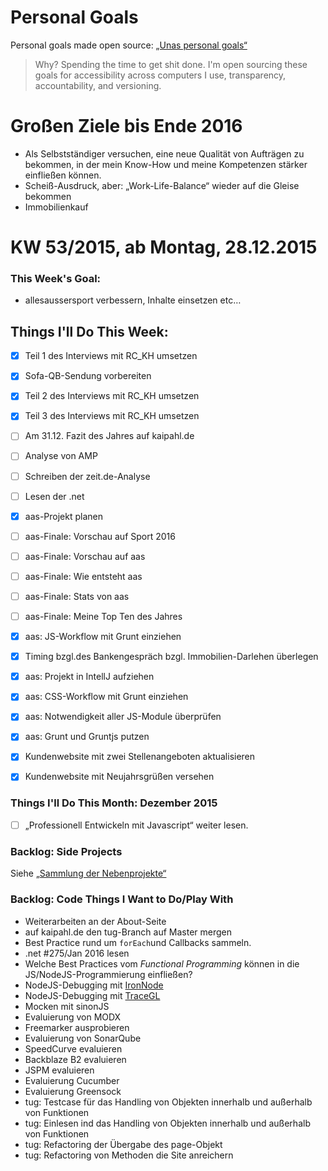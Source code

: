 Personal Goals
==============

Personal goals made open source: [„Unas personal goals“](http://una.im/personal-goals-guide/#=%81)
> Why? Spending the time to get shit done. I'm open sourcing these goals for accessibility across computers I use, transparency, accountability, and versioning.

# Großen Ziele bis Ende 2016
* Als Selbstständiger versuchen, eine neue Qualität von Aufträgen zu bekommen, in der mein Know-How und meine Kompetenzen stärker einfließen können.
* Scheiß-Ausdruck, aber: „Work-Life-Balance“ wieder auf die Gleise bekommen
* Immobilienkauf

# KW 53/2015, ab Montag, 28.12.2015

### This Week's Goal: 
* allesaussersport verbessern, Inhalte einsetzen etc…

## Things I'll Do This Week:
- [x] Teil 1 des Interviews mit RC_KH umsetzen
- [x] Sofa-QB-Sendung vorbereiten
- [x] Teil 2 des Interviews mit RC_KH umsetzen
- [x] Teil 3 des Interviews mit RC_KH umsetzen
- [ ] Am 31.12. Fazit des Jahres auf kaipahl.de
- [ ] Analyse von AMP
- [ ] Schreiben der zeit.de-Analyse
- [ ] Lesen der .net
- [x] aas-Projekt planen
- [ ] aas-Finale: Vorschau auf Sport 2016
- [ ] aas-Finale: Vorschau auf aas
- [ ] aas-Finale: Wie entsteht aas
- [ ] aas-Finale: Stats von aas
- [ ] aas-Finale: Meine Top Ten des Jahres
- [x] aas: JS-Workflow mit Grunt einziehen
- [x] Timing bzgl.des Bankengespräch bzgl. Immobilien-Darlehen überlegen
- [x] aas: Projekt in IntellJ aufziehen
- [x] aas: CSS-Workflow mit Grunt einziehen
- [x] aas: Notwendigkeit aller JS-Module überprüfen
- [x] aas: Grunt und Gruntjs putzen
- [x] Kundenwebsite mit zwei Stellenangeboten aktualisieren
- [x] Kundenwebsite mit Neujahrsgrüßen versehen


### Things I'll Do This Month: Dezember 2015
- [ ] „Professionell Entwickeln mit Javascript“ weiter lesen.

### Backlog: Side Projects
Siehe [„Sammlung der Nebenprojekte“](~/Sites/dogfood-personal-goal/recources/pet-projects.md)

### Backlog: Code Things I Want to Do/Play With
* Weiterarbeiten an der About-Seite
* auf kaipahl.de den tug-Branch auf Master mergen
* Best Practice rund um `forEach`und Callbacks sammeln.
* .net #275/Jan 2016 lesen
* Welche Best Practices vom _Functional Programming_ können in die JS/NodeJS-Programmierung einfließen?
* NodeJS-Debugging mit [IronNode](http://s-a.github.io/iron-node/)
* NodeJS-Debugging mit [TraceGL](https://github.com/traceglMPL/tracegl)
* Mocken mit sinonJS
* Evaluierung von MODX
* Freemarker ausprobieren
* Evaluierung von SonarQube
* SpeedCurve evaluieren
* Backblaze B2 evaluieren
* JSPM evaluieren
* Evaluierung Cucumber
* Evaluierung Greensock
* tug: Testcase für das Handling von Objekten innerhalb und außerhalb von Funktionen
* tug: Einlesen ind das Handling von Objekten innerhalb und außerhalb von Funktionen
* tug: Refactoring der Übergabe des page-Objekt
* tug: Refactoring von Methoden die Site anreichern


